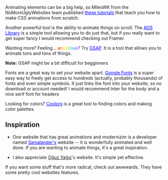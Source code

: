 Animating elements can be a big help, so MilesWK from the NoMoreUglyWebsites team published <a style="color: blue;" href="https://support.glitch.com/t/css-animations-parts-1-3-navigation">these tutorials</a> that teach you how to make CSS animations from scratch.

Another powerful tool is the ability to animate things on scroll. The <a style="color: blue;" href="https://michalsnik.github.io/aos/">AOS Library</a> is a simple tool allowing you to do just that, but if you really want to get super fancy I would recommend checking out Framer.
    
Wanting more? Feeling... <b style="background: linear-gradient(90deg,
   rgba(255, 0, 0, 1) 0%,
   rgba(255, 255, 0, 1) 33%,
   rgba(0, 192, 255, 1) 66%,
   rgba(192, 0, 255, 1) 100%);color: transparent;-webkit-background-clip: text;-webkit-text-fill-color: transparent;font-weight: 500;">ambitious?</b> Try <a href="https://gsap.com/" style="color: blue;">GSAP</a>. It is a tool that allows you to animate tons and tons of things.

**Note:** GSAP might be a bit difficult for begginners

Fonts are a great way to set your website apart. <a style="color: blue;" href="https://fonts.google.com/">Google Fonts</a> is a super easy way to freely get access to hundreds (actually, probably thousands) of fonts and even simple symbols. It just links the font into your website, so no download or account needed! I would recommend Inter for the body and a nice serif font for headers
    
Looking for colors? <a href="https://coolors.co/" style="color: blue;">Coolors</a> is a great tool to finding colors and making color palettes.

## Inspiration
* One website that has great animations and modernizim is a developer named <a style="color: blue" href="https://www.samcheng.co/">Samalander's</a> website -- it is wonderfully animated and well done. If you are wanting to animate things, it's a great inspiration.

* I also appreciate [Oğuz Yağız](https://oguzyagiz.com/)'s website. It's simple yet effective.

If you want some stuff that's more radical, check out awwwards. They have some pretty cool websites features.